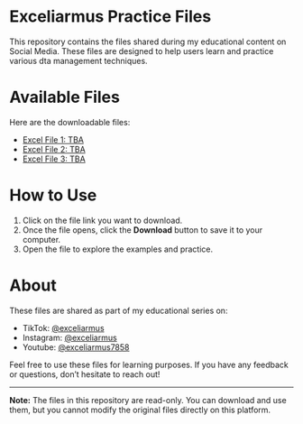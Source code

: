 # Exceliarmus Practice Files
This repository contains the files shared during my educational content on Social Media. These files are designed to help users learn and practice various dta management techniques.

# Available Files
Here are the downloadable files:

- [Excel File 1: TBA](https://github.com/TBA)
- [Excel File 2: TBA](https://github.com/TBA)
- [Excel File 3: TBA](https://github.com/TBA)

# How to Use
1. Click on the file link you want to download.
2. Once the file opens, click the **Download** button to save it to your computer.
3. Open the file to explore the examples and practice.

# About
These files are shared as part of my educational series on:
- TikTok: [@exceliarmus](https://www.tiktok.com/@exceliarmus)
- Instagram: [@exceliarmus](https://www.instagram.com/exceliarmus)
- Youtube: [@exceliarmus7858](https://www.youtube.com/@exceliarmus7858)

Feel free to use these files for learning purposes. If you have any feedback or questions, don’t hesitate to reach out!

---

**Note:** The files in this repository are read-only. You can download and use them, but you cannot modify the original files directly on this platform.
